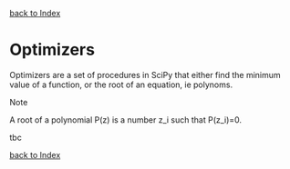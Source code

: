 [back to Index](Index.md)

# Optimizers

Optimizers are a set of procedures in SciPy that either find the minimum value of a function, or the root of an equation, ie polynoms.
> [!NOTE]
> A root of a polynomial P(z) is a number z_i such that P(z_i)=0.


tbc


[back to Index](Index.md)
